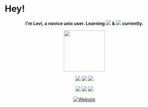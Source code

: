 # Hey!

<p align="center">
<b>I'm Levi, a novice unix user. Learning <a href="https://www.nginx.com/" alt="NGINX"><img src="https://img.shields.io/badge/nginx-%23009639.svg?style=for-the-badge&logo=nginx&logoColor=white" /></a> & <a href="https://archlinux.org/" alt="Arch Linux"><img src="https://img.shields.io/badge/Arch%20Linux-1793D1?logo=arch-linux&logoColor=fff&style=for-the-badge" /></a> currently.</b>
</p>
<p align="center">
  <a href="https://levi.land">
    <img src="https://levi.land/wp-content/uploads/2020/11/levi-silhouette.svg"
         height="130"></a>
</p>

<p align="center">
    <a href="https://en.pronouns.page/he&they" alt="Pronouns">
        <img src="https://img.shields.io/endpoint?url=https://pronoundb.org/shields/612a8abf8ba6fe6c3e1da407&style=for-the-badge&colorA=F331A2&colorB=C71585" /></a>
    <a href="#">
        <img src="https://img.shields.io/static/v1?label=%F0%9F%87%AC%F0%9F%87%A7&message=English&colorA=F33158&colorB=CF1B2B&style=for-the-badge" /></a>
    <a href="#">
        <img src="https://img.shields.io/static/v1?label=%F0%9F%87%B8%F0%9F%87%AA&message=Swedish&colorA=3197F3&colorB=006AA7&style=for-the-badge" /></a>
</p>
<p align="center">
    <a href="https://www.twitch.tv/levisnoot" alt="Twitch">
        <img src="https://img.shields.io/twitch/status/levisnoot?colorA=9146FF&colorB=7A31F3&logo=Twitch&logoColor=white&style=for-the-badge" /></a>
    <a href="https://twitter.com/intent/follow?screen_name=LeviSnoot" alt="Follow on Twitter">
        <img src="https://img.shields.io/twitter/follow/LeviSnoot?colorA=31BCF3&colorB=1CA0F1&logo=Twitter&logoColor=white&style=for-the-badge" /></a>
    <a href="http://lev1.ml/discord" alt="Discord Server">
        <img src="https://img.shields.io/discord/696045001070870568?label=Discord&logo=Discord&logoColor=white&colorA=317BF3&colorB=5865F2&style=for-the-badge" /></a>
    <a href="https://levi.land">
</p>
<p align="center">
        <img src="https://img.shields.io/badge/Website-levi.land-cf0044?style=for-the-badge&colorA=F3314A&colorB=cf0044" alt="Website"></a>
</p>
